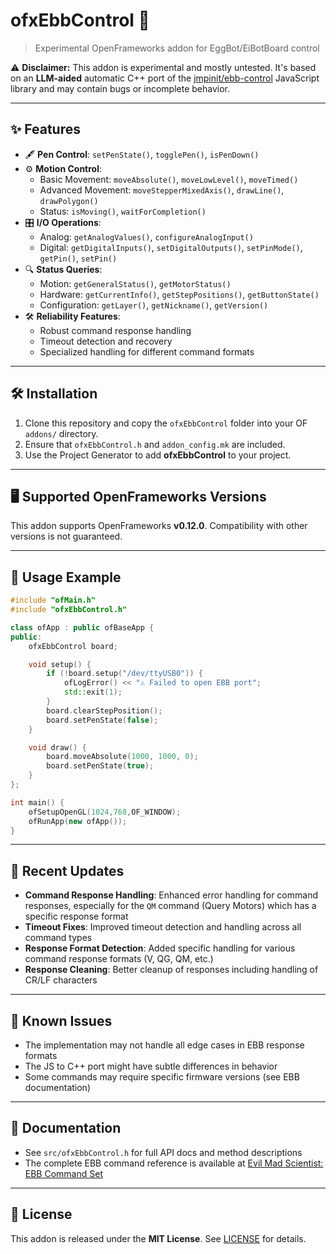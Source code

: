 # ofxEbbControl 🐣

> Experimental OpenFrameworks addon for EggBot/EiBotBoard control

:warning: **Disclaimer:** This addon is experimental and mostly untested. It's based on an **LLM-aided** automatic C++ port of the [jmpinit/ebb-control](https://github.com/jmpinit/ebb-control) JavaScript library and may contain bugs or incomplete behavior.

---

## ✨ Features

- 🖋️ **Pen Control**: `setPenState()`, `togglePen()`, `isPenDown()`
- ⚙️ **Motion Control**:
  - Basic Movement: `moveAbsolute()`, `moveLowLevel()`, `moveTimed()`
  - Advanced Movement: `moveStepperMixedAxis()`, `drawLine()`, `drawPolygon()`
  - Status: `isMoving()`, `waitForCompletion()`
- 🎛️ **I/O Operations**:
  - Analog: `getAnalogValues()`, `configureAnalogInput()`
  - Digital: `getDigitalInputs()`, `setDigitalOutputs()`, `setPinMode()`, `getPin()`, `setPin()`
- 🔍 **Status Queries**:
  - Motion: `getGeneralStatus()`, `getMotorStatus()`
  - Hardware: `getCurrentInfo()`, `getStepPositions()`, `getButtonState()`
  - Configuration: `getLayer()`, `getNickname()`, `getVersion()`
- 🛠️ **Reliability Features**:
  - Robust command response handling
  - Timeout detection and recovery
  - Specialized handling for different command formats

---

## 🛠 Installation

1. Clone this repository and copy the `ofxEbbControl` folder into your OF `addons/` directory.
2. Ensure that `ofxEbbControl.h` and `addon_config.mk` are included.
3. Use the Project Generator to add **ofxEbbControl** to your project.

---

## 🖥️ Supported OpenFrameworks Versions

This addon supports OpenFrameworks **v0.12.0**. Compatibility with other versions is not guaranteed.

---

## 🚀 Usage Example

```cpp
#include "ofMain.h"
#include "ofxEbbControl.h"

class ofApp : public ofBaseApp {
public:
    ofxEbbControl board;

    void setup() {
        if (!board.setup("/dev/ttyUSB0")) {
            ofLogError() << "⚠️ Failed to open EBB port";
            std::exit(1);
        }
        board.clearStepPosition();
        board.setPenState(false);
    }

    void draw() {
        board.moveAbsolute(1000, 1000, 0);
        board.setPenState(true);
    }
};

int main() {
    ofSetupOpenGL(1024,768,OF_WINDOW);
    ofRunApp(new ofApp());
}
```

---

## 📝 Recent Updates

- **Command Response Handling**: Enhanced error handling for command responses, especially for the `QM` command (Query Motors) which has a specific response format
- **Timeout Fixes**: Improved timeout detection and handling across all command types
- **Response Format Detection**: Added specific handling for various command response formats (V, QG, QM, etc.)
- **Response Cleaning**: Better cleanup of responses including handling of CR/LF characters

---

## 🐛 Known Issues

- The implementation may not handle all edge cases in EBB response formats
- The JS to C++ port might have subtle differences in behavior
- Some commands may require specific firmware versions (see EBB documentation)

---

## 📖 Documentation

- See `src/ofxEbbControl.h` for full API docs and method descriptions
- The complete EBB command reference is available at [Evil Mad Scientist: EBB Command Set](https://evil-mad.github.io/EggBot/ebb.html)

---

## 📜 License

This addon is released under the **MIT License**. See [LICENSE](LICENSE) for details.

